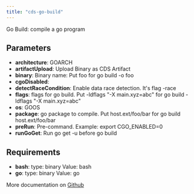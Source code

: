 ```yaml
---
title: "cds-go-build"
---
```


Go Build: compile a go program

## Parameters

* **architecture**: GOARCH
* **artifactUpload**: Upload Binary as CDS Artifact
* **binary**: Binary name: Put foo for go build -o foo
* **cgoDisabled**: 
* **detectRaceCondition**: Enable data race detection. It's flag -race
* **flags**: flags for go build. Put -ldflags "-X main.xyz=abc" for go build -ldflags "-X main.xyz=abc"
* **os**: GOOS
* **package**: go package to compile. Put host.ext/foo/bar for go build host.ext/foo/bar
* **preRun**: Pre-command. Example: export CGO_ENABLED=0
* **runGoGet**: Run go get -u before go build


## Requirements

* **bash**: type: binary Value: bash
* **go**: type: binary Value: go


More documentation on [Github](https://github.com/ovh/cds/tree/master/contrib/actions/cds-go-build.yml)


